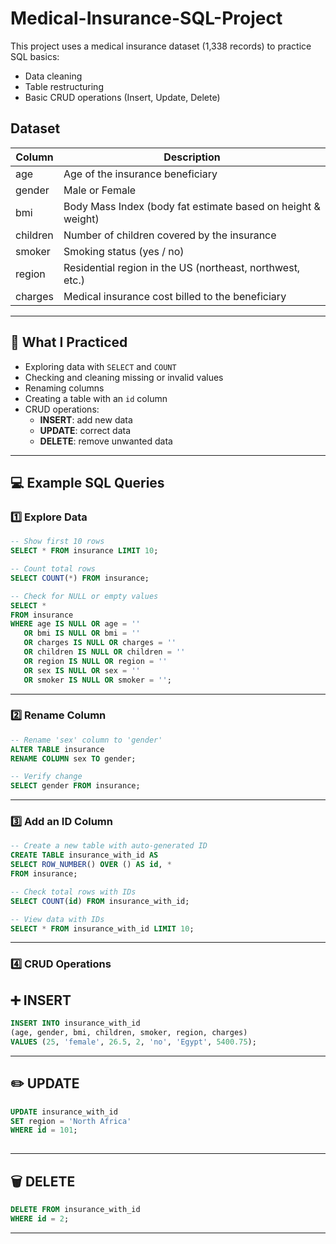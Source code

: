 # Medical-Insurance-SQL-Project
This project uses a medical insurance dataset (1,338 records) to practice SQL basics:
- Data cleaning
- Table restructuring
- Basic CRUD operations (Insert, Update, Delete)

## Dataset

| Column   | Description                                                   |
|----------|---------------------------------------------------------------|
| age      | Age of the insurance beneficiary                              |
| gender   | Male or Female                                                |
| bmi      | Body Mass Index (body fat estimate based on height & weight)  |
| children | Number of children covered by the insurance                   |
| smoker   | Smoking status (yes / no)                                     |
| region   | Residential region in the US (northeast, northwest, etc.)     |
| charges  | Medical insurance cost billed to the beneficiary              |

--- 
## 🔧 What I Practiced

- Exploring data with `SELECT` and `COUNT`
- Checking and cleaning missing or invalid values
- Renaming columns
- Creating a table with an `id` column
- CRUD operations:
  - **INSERT**: add new data
  - **UPDATE**: correct data
  - **DELETE**: remove unwanted data

--- 

## 💻 Example SQL Queries

### 1️⃣ Explore Data 
```sql
-- Show first 10 rows
SELECT * FROM insurance LIMIT 10;

-- Count total rows
SELECT COUNT(*) FROM insurance;

-- Check for NULL or empty values
SELECT *
FROM insurance
WHERE age IS NULL OR age = ''
   OR bmi IS NULL OR bmi = ''
   OR charges IS NULL OR charges = ''
   OR children IS NULL OR children = ''
   OR region IS NULL OR region = ''
   OR sex IS NULL OR sex = ''
   OR smoker IS NULL OR smoker = '';

 ``` 

--- 

### 2️⃣ Rename Column 
```sql
-- Rename 'sex' column to 'gender'
ALTER TABLE insurance
RENAME COLUMN sex TO gender;

-- Verify change
SELECT gender FROM insurance;

```

--- 
### 3️⃣ Add an ID Column 
```sql
-- Create a new table with auto-generated ID
CREATE TABLE insurance_with_id AS
SELECT ROW_NUMBER() OVER () AS id, *
FROM insurance;

-- Check total rows with IDs
SELECT COUNT(id) FROM insurance_with_id;

-- View data with IDs
SELECT * FROM insurance_with_id LIMIT 10;
```
--- 
### 4️⃣ CRUD Operations  
## ➕ INSERT
```sql
INSERT INTO insurance_with_id
(age, gender, bmi, children, smoker, region, charges)
VALUES (25, 'female', 26.5, 2, 'no', 'Egypt', 5400.75);
```
--- 
## ✏️ UPDATE 
```sql
UPDATE insurance_with_id
SET region = 'North Africa'
WHERE id = 101;
 
```
--- 
## 🗑️ DELETE 

```sql
DELETE FROM insurance_with_id
WHERE id = 2;
```
--- 










